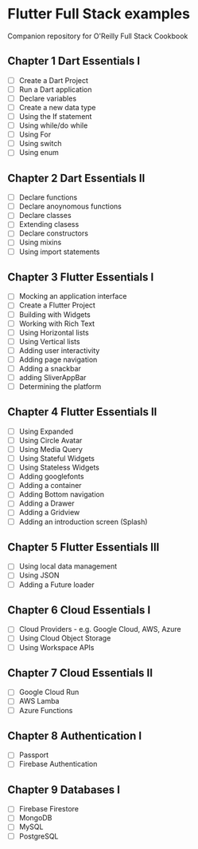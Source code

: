 # Flutter Full Stack examples
Companion repository for O'Reilly Full Stack Cookbook

## Chapter 1 Dart Essentials I
- [ ] Create a Dart Project
- [ ] Run a Dart application
- [ ] Declare variables
- [ ] Create a new data type
- [ ] Using the If statement
- [ ] Using while/do while
- [ ] Using For
- [ ] Using switch
- [ ] Using enum
## Chapter 2 Dart Essentials II
- [ ] Declare functions
- [ ] Declare anoynomous functions
- [ ] Declare classes
- [ ] Extending clasess
- [ ] Declare constructors
- [ ] Using mixins
- [ ] Using import statements
## Chapter 3 Flutter Essentials I
- [ ] Mocking an application interface
- [ ] Create a Flutter Project
- [ ] Building with Widgets
- [ ] Working with Rich Text
- [ ] Using Horizontal lists
- [ ] Using Vertical lists
- [ ] Adding user interactivity
- [ ] Adding page navigation
- [ ] Adding a snackbar
- [ ] adding SliverAppBar
- [ ] Determining the platform
## Chapter 4 Flutter Essentials II
- [ ] Using Expanded
- [ ] Using Circle Avatar
- [ ] Using Media Query
- [ ] Using Stateful Widgets
- [ ] Using Stateless Widgets
- [ ] Adding googlefonts
- [ ] Adding a container
- [ ] Adding Bottom navigation
- [ ] Adding a Drawer
- [ ] Adding a Gridview
- [ ] Adding an introduction screen (Splash)
## Chapter 5 Flutter Essentials III
- [ ] Using local data management
- [ ] Using JSON
- [ ] Adding a Future loader
## Chapter 6 Cloud Essentials I
- [ ] Cloud Providers - e.g. Google Cloud, AWS, Azure
- [ ] Using Cloud Object Storage
- [ ] Using Workspace APIs
## Chapter 7 Cloud Essentials II
- [ ] Google Cloud Run
- [ ] AWS Lamba
- [ ] Azure Functions
## Chapter 8 Authentication I
- [ ] Passport
- [ ] Firebase Authentication
## Chapter 9 Databases I
- [ ] Firebase Firestore
- [ ] MongoDB
- [ ] MySQL
- [ ] PostgreSQL
